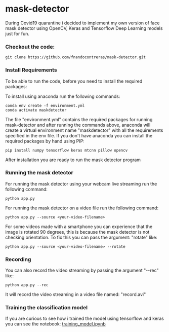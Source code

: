 # mask-detector
During Covid19 quarantine i decided to implement my own version of face mask detector using OpenCV, Keras and Tensorflow Deep Learning models just for fun.


### Checkout the code:
```
git clone https://github.com/fnandocontreras/mask-detector.git
```

### Install Requirements

To be able to run the code, before you need to install the required packages:

To install using anaconda run the following commands:

```
conda env create -f environment.yml
conda activate maskdetector
```
The file "environment.yml" contains the required packages for running mask-detector and after running the commands above, anaconda will create a virtual environment name "maskdetector" with all the requirements specified in the env file. If you don't have anaconda you can install the required packages by hand using PIP:
```
pip install numpy tensorflow keras mtcnn pillow opencv
```

After installation you are ready to run the mask detector program

### Running the mask detector

For running the mask detector using your webcam live streaming run the following command:
```
python app.py
```


For running the mask detector on a video file run the following command:
```
python app.py --source <your-video-filename>
```

For some videos made with a smartphone you can experience that the image is rotated 90 degrees, this is because the mask detector is not checking orientation. To fix this you can pass the argument: "rotate" like:

```
python app.py --source <your-video-filename> --rotate
```



### Recording

You can also record the video streaming by passing the argument "--rec" like:

```
python app.py --rec
```
It will record the video streaming in a video file named: "record.avi"


### Training the classification model

If you are curious to see how i trained the model using tensorflow and keras you can see the notebook: [training_model.ipynb](training_model.ipynb)
